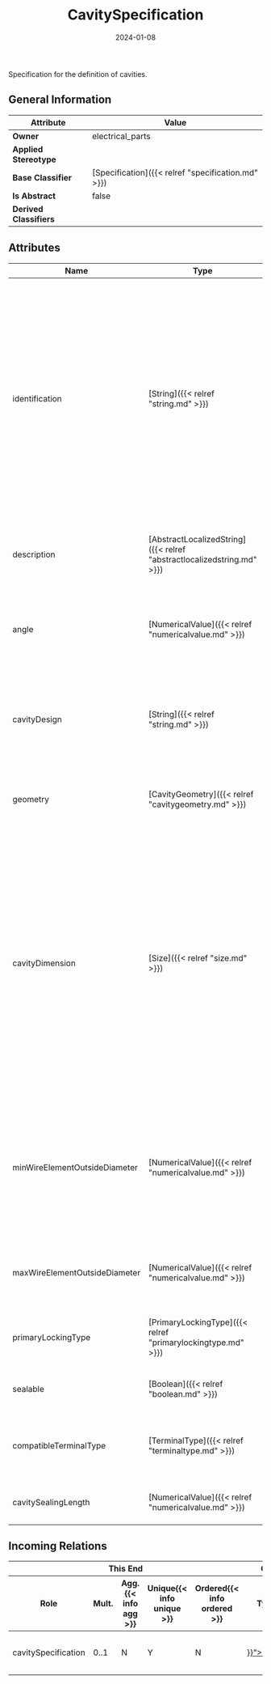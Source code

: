 ﻿---
title: CavitySpecification
toc: false
type: specs
date: "2024-01-08"
draft: false
specification: VEC
version: 2.1.0
documentType: "Recommendation"
elementType: Class
classes:
  - CavitySpecification
menu_name: vec-2.1.0
---
<p> Specification for the definition of cavities.      </p>

## General Information

| Attribute               | Value |
|-------------------------|-------|
| **Owner**               | electrical_parts |
| **Applied Stereotype**  |   |
| **Base Classifier**     | [Specification]({{< relref "specification.md" >}})<br/>  |
| **Is Abstract**         | false |
| **Derived Classifiers** |   |

## Attributes
|  Name  |  Type  |  Mult.  |  Description  |  Owning Classifier  |
|--------|--------|---------|---------------|--------------|
|identification| [String]({{< relref "string.md" >}}) | 1 | <p> Specifies a unique identification of the specification. The identification is guaranteed to be unique within the document containing the specification. For all VEC-documents a Specification-instance can be trusted to be identical if the DocumentVersion-instance is the same (see DocumentVersion) and the identification of the Specification is the same.      </p> | [Specification]({{< relref "specification.md" >}}) |
|description| [AbstractLocalizedString]({{< relref "abstractlocalizedstring.md" >}}) | 0..* | <p> Specifies additional, human readable information about the specification.      </p> | [Specification]({{< relref "specification.md" >}}) |
|angle| [NumericalValue]({{< relref "numericalvalue.md" >}}) | 0..2 | <p> Specifies the angle against two planes of the connector housing a terminal used in this cavity can be buckled.      </p> | [CavitySpecification]({{< relref "cavityspecification.md" >}}) |
|cavityDesign| [String]({{< relref "string.md" >}}) | 0..1 | {{< deprecated since="1.1.4" reason="Replaced by the more meaningful mechanism TerminalTypes.">}}<p> &#160;      </p> | [CavitySpecification]({{< relref "cavityspecification.md" >}}) |
|geometry| [CavityGeometry]({{< relref "cavitygeometry.md" >}}) | 0..1 | <p> Defines the geometry of a cavity in the sealing area (crimp end).      </p> | [CavitySpecification]({{< relref "cavityspecification.md" >}}) |
|cavityDimension| [Size]({{< relref "size.md" >}}) | 0..1 | <p> Specifies the dimension of the cavity in the sealing area of the cavity (crimp end), not in the contacting area (box end).      </p>      <p> The <i>Height</i> of a cavity is defined as the dimension of cavity in the direction of the primary locking. The <i>Width </i>is the dimension orthogonal to the <i>Height.</i>      </p>      <p> For cavities with <i>Geometry = Circular </i>the <i>Size.Width </i>shall be equal to <i>Size.Height.</i>      </p> | [CavitySpecification]({{< relref "cavityspecification.md" >}}) |
|minWireElementOutsideDiameter| [NumericalValue]({{< relref "numericalvalue.md" >}}) | 0..1 | <p> Specifies the minimum diameter a wire is allowed to have to fit into the cavity. This definition is necessary, since wires that are too small might cause movements and in acceptable torsion forces on terminals.      </p> | [CavitySpecification]({{< relref "cavityspecification.md" >}}) |
|maxWireElementOutsideDiameter| [NumericalValue]({{< relref "numericalvalue.md" >}}) | 0..1 | <p>Specifies the maximum diameter a wire is allowed to have to fit into the cavity.  </p> | [CavitySpecification]({{< relref "cavityspecification.md" >}}) |
|primaryLockingType| [PrimaryLockingType]({{< relref "primarylockingtype.md" >}}) | 0..1 | <p>Specifies if the cavity has a primary locking and of what type it is. </p> | [CavitySpecification]({{< relref "cavityspecification.md" >}}) |
|sealable| [Boolean]({{< relref "boolean.md" >}}) | 0..1 | <p>Specifies if the cavity is sealable.  </p> | [CavitySpecification]({{< relref "cavityspecification.md" >}}) |
|compatibleTerminalType| [TerminalType]({{< relref "terminaltype.md" >}}) | 0..* | <p> Defines a list of terminal types that are compatible to this CavitySpecification.      </p> | [CavitySpecification]({{< relref "cavityspecification.md" >}}) |
|cavitySealingLength| [NumericalValue]({{< relref "numericalvalue.md" >}}) | 0..1 | Defines the length of the sealing area in the cavity. | [CavitySpecification]({{< relref "cavityspecification.md" >}}) |


##  Incoming Relations
<table>
    <thead>
        <tr>
           <th colspan="5">This End</th>
           <th colspan="2">Other End</th>
           <th colspan="1">General</th>
        </tr>
        <tr>
           <th>Role</th>
           <th>Mult.</th>
           <th>Agg.{{< info agg >}}</th>
           <th>Unique{{< info unique >}}</th>
           <th>Ordered{{< info ordered >}}</th>
           <th>Type</th>
           <th>Mult.</th>
           <th>Description</th>
        </tr>
    <thead>
    <tbody>
    <tr>
        <td>cavitySpecification</td>
        <td>0..1</td>
        <td>N</td>
        <td>Y</td>
        <td>N</td>
        <td><a href="{{< relref "cavity.md" >}}">Cavity</a></td>
        <td>0..*</td>
        <td>References the CavitySpecification that is satisfied by the cavity.</td>
    </tr>
    </tbody>
</table>



